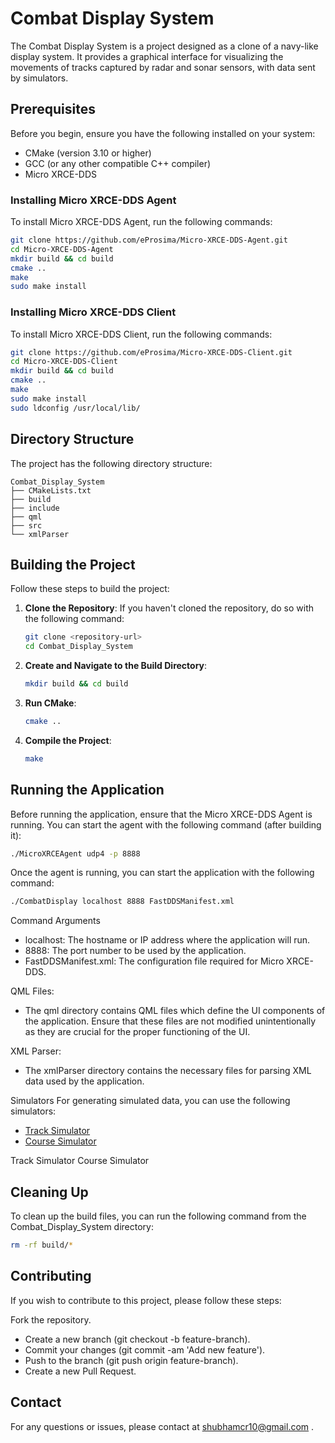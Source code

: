 # Combat Display System

The Combat Display System is a project designed as a clone of a navy-like display system. It provides a graphical interface for visualizing the movements of tracks captured by radar and sonar sensors, with data sent by simulators.

## Prerequisites

Before you begin, ensure you have the following installed on your system:

- CMake (version 3.10 or higher)
- GCC (or any other compatible C++ compiler)
- Micro XRCE-DDS

### Installing Micro XRCE-DDS Agent

To install Micro XRCE-DDS Agent, run the following commands:

```bash
git clone https://github.com/eProsima/Micro-XRCE-DDS-Agent.git
cd Micro-XRCE-DDS-Agent
mkdir build && cd build
cmake ..
make
sudo make install
```

### Installing Micro XRCE-DDS Client

To install Micro XRCE-DDS Client, run the following commands:

```bash
git clone https://github.com/eProsima/Micro-XRCE-DDS-Client.git
cd Micro-XRCE-DDS-Client
mkdir build && cd build
cmake ..
make
sudo make install
sudo ldconfig /usr/local/lib/
```

## Directory Structure

The project has the following directory structure:
```
Combat_Display_System
├── CMakeLists.txt
├── build
├── include
├── qml
├── src
└── xmlParser
```

## Building the Project

Follow these steps to build the project:

1. **Clone the Repository**: If you haven't cloned the repository, do so with the following command:
    ```bash
    git clone <repository-url>
    cd Combat_Display_System
    ```

2. **Create and Navigate to the Build Directory**:
    ```bash
    mkdir build && cd build
    ```

3. **Run CMake**:
    ```bash
    cmake ..
    ```

4. **Compile the Project**:
    ```bash
    make
    ```

## Running the Application

Before running the application, ensure that the Micro XRCE-DDS Agent is running. You can start the agent with the following command (after building it):

```bash
./MicroXRCEAgent udp4 -p 8888
```

Once the agent is running, you can start the application with the following command:

```bash
./CombatDisplay localhost 8888 FastDDSManifest.xml
```

Command Arguments

- localhost: The hostname or IP address where the application will run.
- 8888: The port number to be used by the application.
- FastDDSManifest.xml: The configuration file required for Micro XRCE-DDS.

QML Files:
- The qml directory contains QML files which define the UI components of the application. Ensure that these files are not modified unintentionally as they are crucial for the proper functioning of the UI.

XML Parser:
- The xmlParser directory contains the necessary files for parsing XML data used by the application.

Simulators
For generating simulated data, you can use the following simulators:
- [Track Simulator](https://github.com/shubhamcr10/Track-Simulator)
- [Course Simulator](https://github.com/shubhamcr10/Course-Simulator)

Track Simulator
Course Simulator

## Cleaning Up
To clean up the build files, you can run the following command from the Combat_Display_System directory:
```bash
rm -rf build/*
```

## Contributing
If you wish to contribute to this project, please follow these steps:

Fork the repository.
- Create a new branch (git checkout -b feature-branch).
- Commit your changes (git commit -am 'Add new feature').
- Push to the branch (git push origin feature-branch).
- Create a new Pull Request.

## Contact
For any questions or issues, please contact at shubhamcr10@gmail.com .
